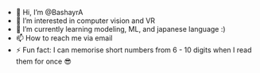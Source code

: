 - 👋 Hi, I’m @BashayrA
- 👀 I’m interested in computer vision and VR 
- 🌱 I’m currently learning modeling, ML, and japanese language :)
- 📫 How to reach me via email
- ⚡ Fun fact: I can memorise short numbers from 6 - 10 digits when I read them for once 😎

<!---
BashayrA/BashayrA is a ✨ special ✨ repository because its `README.md` (this file) appears on your GitHub profile.
You can click the Preview link to take a look at your changes.
--->
